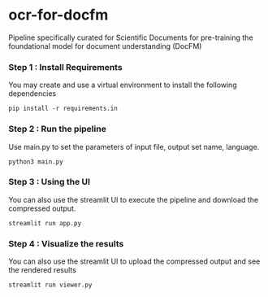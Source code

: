 # ocr-for-docfm
Pipeline specifically curated for Scientific Documents for pre-training the foundational model for document understanding (DocFM)

### Step 1 : Install Requirements
You may create and use a virtual environment to install the following dependencies
```
pip install -r requirements.in
```

### Step 2 : Run the pipeline
Use main.py to set the parameters of input file, output set name, language.
```
python3 main.py
```

### Step 3 : Using the UI
You can also use the streamlit UI to execute the pipeline and download the compressed output. 
```
streamlit run app.py
```

### Step 4 : Visualize the results
You can also use the streamlit UI to upload the compressed output and see the rendered results
```
streamlit run viewer.py
```
